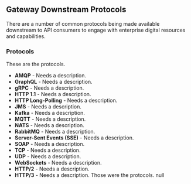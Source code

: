 ## Gateway Downstream Protocols 
There are a number of common protocols being made available downstream to API consumers to engage with enterprise digital resources and capabilities. 

### Protocols 
These are the protocols. 

- **AMQP** - Needs a description. 
- **GraphQL** - Needs a description. 
- **gRPC** - Needs a description. 
- **HTTP 1.1** - Needs a description. 
- **HTTP Long-Polling** - Needs a description. 
- **JMS** - Needs a description. 
- **Kafka** - Needs a description. 
- **MQTT** - Needs a description. 
- **NATS** - Needs a description. 
- **RabbitMQ** - Needs a description. 
- **Server-Sent Events (SSE)** - Needs a description. 
- **SOAP** - Needs a description. 
- **TCP** - Needs a description. 
- **UDP** - Needs a description. 
- **WebSockets** - Needs a description. 
- **HTTP/2** - Needs a description. 
- **HTTP/3** - Needs a description. 
Those were the protocols. 
null 
